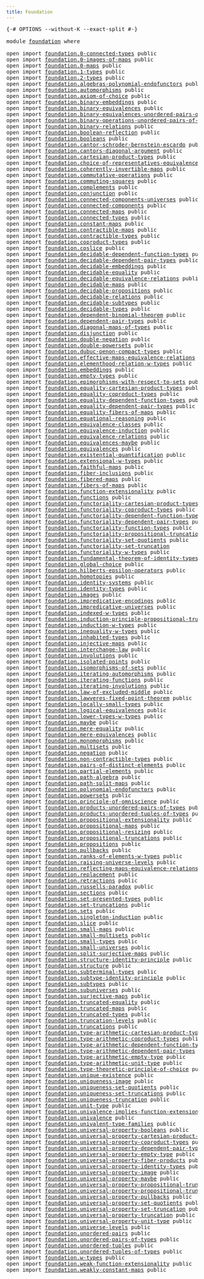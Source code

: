 ```yaml
---
title: Foundation
---
```


<pre class="Agda"><a id="36" class="Symbol">{-#</a> <a id="40" class="Keyword">OPTIONS</a> <a id="48" class="Pragma">--without-K</a> <a id="60" class="Pragma">--exact-split</a> <a id="74" class="Symbol">#-}</a>

<a id="79" class="Keyword">module</a> <a id="86" href="foundation.html" class="Module">foundation</a> <a id="97" class="Keyword">where</a>

<a id="104" class="Keyword">open</a> <a id="109" class="Keyword">import</a> <a id="116" href="foundation.0-connected-types.html" class="Module">foundation.0-connected-types</a> <a id="145" class="Keyword">public</a>
<a id="152" class="Keyword">open</a> <a id="157" class="Keyword">import</a> <a id="164" href="foundation.0-images-of-maps.html" class="Module">foundation.0-images-of-maps</a> <a id="192" class="Keyword">public</a>
<a id="199" class="Keyword">open</a> <a id="204" class="Keyword">import</a> <a id="211" href="foundation.0-maps.html" class="Module">foundation.0-maps</a> <a id="229" class="Keyword">public</a>
<a id="236" class="Keyword">open</a> <a id="241" class="Keyword">import</a> <a id="248" href="foundation.1-types.html" class="Module">foundation.1-types</a> <a id="267" class="Keyword">public</a>
<a id="274" class="Keyword">open</a> <a id="279" class="Keyword">import</a> <a id="286" href="foundation.2-types.html" class="Module">foundation.2-types</a> <a id="305" class="Keyword">public</a>
<a id="312" class="Keyword">open</a> <a id="317" class="Keyword">import</a> <a id="324" href="foundation.algebras-polynomial-endofunctors.html" class="Module">foundation.algebras-polynomial-endofunctors</a> <a id="368" class="Keyword">public</a>
<a id="375" class="Keyword">open</a> <a id="380" class="Keyword">import</a> <a id="387" href="foundation.automorphisms.html" class="Module">foundation.automorphisms</a> <a id="412" class="Keyword">public</a>
<a id="419" class="Keyword">open</a> <a id="424" class="Keyword">import</a> <a id="431" href="foundation.axiom-of-choice.html" class="Module">foundation.axiom-of-choice</a> <a id="458" class="Keyword">public</a>
<a id="465" class="Keyword">open</a> <a id="470" class="Keyword">import</a> <a id="477" href="foundation.binary-embeddings.html" class="Module">foundation.binary-embeddings</a> <a id="506" class="Keyword">public</a>
<a id="513" class="Keyword">open</a> <a id="518" class="Keyword">import</a> <a id="525" href="foundation.binary-equivalences.html" class="Module">foundation.binary-equivalences</a> <a id="556" class="Keyword">public</a>
<a id="563" class="Keyword">open</a> <a id="568" class="Keyword">import</a> <a id="575" href="foundation.binary-equivalences-unordered-pairs-of-types.html" class="Module">foundation.binary-equivalences-unordered-pairs-of-types</a> <a id="631" class="Keyword">public</a>
<a id="638" class="Keyword">open</a> <a id="643" class="Keyword">import</a> <a id="650" href="foundation.binary-operations-unordered-pairs-of-types.html" class="Module">foundation.binary-operations-unordered-pairs-of-types</a> <a id="704" class="Keyword">public</a>
<a id="711" class="Keyword">open</a> <a id="716" class="Keyword">import</a> <a id="723" href="foundation.binary-relations.html" class="Module">foundation.binary-relations</a> <a id="751" class="Keyword">public</a>
<a id="758" class="Keyword">open</a> <a id="763" class="Keyword">import</a> <a id="770" href="foundation.boolean-reflection.html" class="Module">foundation.boolean-reflection</a> <a id="800" class="Keyword">public</a>
<a id="807" class="Keyword">open</a> <a id="812" class="Keyword">import</a> <a id="819" href="foundation.booleans.html" class="Module">foundation.booleans</a> <a id="839" class="Keyword">public</a>
<a id="846" class="Keyword">open</a> <a id="851" class="Keyword">import</a> <a id="858" href="foundation.cantor-schroder-bernstein-escardo.html" class="Module">foundation.cantor-schroder-bernstein-escardo</a> <a id="903" class="Keyword">public</a>
<a id="910" class="Keyword">open</a> <a id="915" class="Keyword">import</a> <a id="922" href="foundation.cantors-diagonal-argument.html" class="Module">foundation.cantors-diagonal-argument</a> <a id="959" class="Keyword">public</a>
<a id="966" class="Keyword">open</a> <a id="971" class="Keyword">import</a> <a id="978" href="foundation.cartesian-product-types.html" class="Module">foundation.cartesian-product-types</a> <a id="1013" class="Keyword">public</a>
<a id="1020" class="Keyword">open</a> <a id="1025" class="Keyword">import</a> <a id="1032" href="foundation.choice-of-representatives-equivalence-relation.html" class="Module">foundation.choice-of-representatives-equivalence-relation</a> <a id="1090" class="Keyword">public</a>
<a id="1097" class="Keyword">open</a> <a id="1102" class="Keyword">import</a> <a id="1109" href="foundation.coherently-invertible-maps.html" class="Module">foundation.coherently-invertible-maps</a> <a id="1147" class="Keyword">public</a>
<a id="1154" class="Keyword">open</a> <a id="1159" class="Keyword">import</a> <a id="1166" href="foundation.commutative-operations.html" class="Module">foundation.commutative-operations</a> <a id="1200" class="Keyword">public</a>
<a id="1207" class="Keyword">open</a> <a id="1212" class="Keyword">import</a> <a id="1219" href="foundation.commuting-squares.html" class="Module">foundation.commuting-squares</a> <a id="1248" class="Keyword">public</a>
<a id="1255" class="Keyword">open</a> <a id="1260" class="Keyword">import</a> <a id="1267" href="foundation.complements.html" class="Module">foundation.complements</a> <a id="1290" class="Keyword">public</a>
<a id="1297" class="Keyword">open</a> <a id="1302" class="Keyword">import</a> <a id="1309" href="foundation.conjunction.html" class="Module">foundation.conjunction</a> <a id="1332" class="Keyword">public</a>
<a id="1339" class="Keyword">open</a> <a id="1344" class="Keyword">import</a> <a id="1351" href="foundation.connected-components-universes.html" class="Module">foundation.connected-components-universes</a> <a id="1393" class="Keyword">public</a>
<a id="1400" class="Keyword">open</a> <a id="1405" class="Keyword">import</a> <a id="1412" href="foundation.connected-components.html" class="Module">foundation.connected-components</a> <a id="1444" class="Keyword">public</a>
<a id="1451" class="Keyword">open</a> <a id="1456" class="Keyword">import</a> <a id="1463" href="foundation.connected-maps.html" class="Module">foundation.connected-maps</a> <a id="1489" class="Keyword">public</a>
<a id="1496" class="Keyword">open</a> <a id="1501" class="Keyword">import</a> <a id="1508" href="foundation.connected-types.html" class="Module">foundation.connected-types</a> <a id="1535" class="Keyword">public</a>
<a id="1542" class="Keyword">open</a> <a id="1547" class="Keyword">import</a> <a id="1554" href="foundation.constant-maps.html" class="Module">foundation.constant-maps</a> <a id="1579" class="Keyword">public</a>
<a id="1586" class="Keyword">open</a> <a id="1591" class="Keyword">import</a> <a id="1598" href="foundation.contractible-maps.html" class="Module">foundation.contractible-maps</a> <a id="1627" class="Keyword">public</a>
<a id="1634" class="Keyword">open</a> <a id="1639" class="Keyword">import</a> <a id="1646" href="foundation.contractible-types.html" class="Module">foundation.contractible-types</a> <a id="1676" class="Keyword">public</a>
<a id="1683" class="Keyword">open</a> <a id="1688" class="Keyword">import</a> <a id="1695" href="foundation.coproduct-types.html" class="Module">foundation.coproduct-types</a> <a id="1722" class="Keyword">public</a>
<a id="1729" class="Keyword">open</a> <a id="1734" class="Keyword">import</a> <a id="1741" href="foundation.coslice.html" class="Module">foundation.coslice</a> <a id="1760" class="Keyword">public</a>
<a id="1767" class="Keyword">open</a> <a id="1772" class="Keyword">import</a> <a id="1779" href="foundation.decidable-dependent-function-types.html" class="Module">foundation.decidable-dependent-function-types</a> <a id="1825" class="Keyword">public</a>
<a id="1832" class="Keyword">open</a> <a id="1837" class="Keyword">import</a> <a id="1844" href="foundation.decidable-dependent-pair-types.html" class="Module">foundation.decidable-dependent-pair-types</a> <a id="1886" class="Keyword">public</a>
<a id="1893" class="Keyword">open</a> <a id="1898" class="Keyword">import</a> <a id="1905" href="foundation.decidable-embeddings.html" class="Module">foundation.decidable-embeddings</a> <a id="1937" class="Keyword">public</a>
<a id="1944" class="Keyword">open</a> <a id="1949" class="Keyword">import</a> <a id="1956" href="foundation.decidable-equality.html" class="Module">foundation.decidable-equality</a> <a id="1986" class="Keyword">public</a>
<a id="1993" class="Keyword">open</a> <a id="1998" class="Keyword">import</a> <a id="2005" href="foundation.decidable-equivalence-relations.html" class="Module">foundation.decidable-equivalence-relations</a> <a id="2048" class="Keyword">public</a>
<a id="2055" class="Keyword">open</a> <a id="2060" class="Keyword">import</a> <a id="2067" href="foundation.decidable-maps.html" class="Module">foundation.decidable-maps</a> <a id="2093" class="Keyword">public</a>
<a id="2100" class="Keyword">open</a> <a id="2105" class="Keyword">import</a> <a id="2112" href="foundation.decidable-propositions.html" class="Module">foundation.decidable-propositions</a> <a id="2146" class="Keyword">public</a>
<a id="2153" class="Keyword">open</a> <a id="2158" class="Keyword">import</a> <a id="2165" href="foundation.decidable-relations.html" class="Module">foundation.decidable-relations</a> <a id="2196" class="Keyword">public</a>
<a id="2203" class="Keyword">open</a> <a id="2208" class="Keyword">import</a> <a id="2215" href="foundation.decidable-subtypes.html" class="Module">foundation.decidable-subtypes</a> <a id="2245" class="Keyword">public</a>
<a id="2252" class="Keyword">open</a> <a id="2257" class="Keyword">import</a> <a id="2264" href="foundation.decidable-types.html" class="Module">foundation.decidable-types</a> <a id="2291" class="Keyword">public</a>
<a id="2298" class="Keyword">open</a> <a id="2303" class="Keyword">import</a> <a id="2310" href="foundation.dependent-binomial-theorem.html" class="Module">foundation.dependent-binomial-theorem</a> <a id="2348" class="Keyword">public</a>
<a id="2355" class="Keyword">open</a> <a id="2360" class="Keyword">import</a> <a id="2367" href="foundation.dependent-pair-types.html" class="Module">foundation.dependent-pair-types</a> <a id="2399" class="Keyword">public</a>
<a id="2406" class="Keyword">open</a> <a id="2411" class="Keyword">import</a> <a id="2418" href="foundation.diagonal-maps-of-types.html" class="Module">foundation.diagonal-maps-of-types</a> <a id="2452" class="Keyword">public</a>
<a id="2459" class="Keyword">open</a> <a id="2464" class="Keyword">import</a> <a id="2471" href="foundation.disjunction.html" class="Module">foundation.disjunction</a> <a id="2494" class="Keyword">public</a>
<a id="2501" class="Keyword">open</a> <a id="2506" class="Keyword">import</a> <a id="2513" href="foundation.double-negation.html" class="Module">foundation.double-negation</a> <a id="2540" class="Keyword">public</a>
<a id="2547" class="Keyword">open</a> <a id="2552" class="Keyword">import</a> <a id="2559" href="foundation.double-powersets.html" class="Module">foundation.double-powersets</a> <a id="2587" class="Keyword">public</a>
<a id="2594" class="Keyword">open</a> <a id="2599" class="Keyword">import</a> <a id="2606" href="foundation.dubuc-penon-compact-types.html" class="Module">foundation.dubuc-penon-compact-types</a> <a id="2643" class="Keyword">public</a>
<a id="2650" class="Keyword">open</a> <a id="2655" class="Keyword">import</a> <a id="2662" href="foundation.effective-maps-equivalence-relations.html" class="Module">foundation.effective-maps-equivalence-relations</a> <a id="2710" class="Keyword">public</a>
<a id="2717" class="Keyword">open</a> <a id="2722" class="Keyword">import</a> <a id="2729" href="foundation.elementhood-relation-w-types.html" class="Module">foundation.elementhood-relation-w-types</a> <a id="2769" class="Keyword">public</a>
<a id="2776" class="Keyword">open</a> <a id="2781" class="Keyword">import</a> <a id="2788" href="foundation.embeddings.html" class="Module">foundation.embeddings</a> <a id="2810" class="Keyword">public</a>
<a id="2817" class="Keyword">open</a> <a id="2822" class="Keyword">import</a> <a id="2829" href="foundation.empty-types.html" class="Module">foundation.empty-types</a> <a id="2852" class="Keyword">public</a>
<a id="2859" class="Keyword">open</a> <a id="2864" class="Keyword">import</a> <a id="2871" href="foundation.epimorphisms-with-respect-to-sets.html" class="Module">foundation.epimorphisms-with-respect-to-sets</a> <a id="2916" class="Keyword">public</a>
<a id="2923" class="Keyword">open</a> <a id="2928" class="Keyword">import</a> <a id="2935" href="foundation.equality-cartesian-product-types.html" class="Module">foundation.equality-cartesian-product-types</a> <a id="2979" class="Keyword">public</a>
<a id="2986" class="Keyword">open</a> <a id="2991" class="Keyword">import</a> <a id="2998" href="foundation.equality-coproduct-types.html" class="Module">foundation.equality-coproduct-types</a> <a id="3034" class="Keyword">public</a>
<a id="3041" class="Keyword">open</a> <a id="3046" class="Keyword">import</a> <a id="3053" href="foundation.equality-dependent-function-types.html" class="Module">foundation.equality-dependent-function-types</a> <a id="3098" class="Keyword">public</a>
<a id="3105" class="Keyword">open</a> <a id="3110" class="Keyword">import</a> <a id="3117" href="foundation.equality-dependent-pair-types.html" class="Module">foundation.equality-dependent-pair-types</a> <a id="3158" class="Keyword">public</a>
<a id="3165" class="Keyword">open</a> <a id="3170" class="Keyword">import</a> <a id="3177" href="foundation.equality-fibers-of-maps.html" class="Module">foundation.equality-fibers-of-maps</a> <a id="3212" class="Keyword">public</a>
<a id="3219" class="Keyword">open</a> <a id="3224" class="Keyword">import</a> <a id="3231" href="foundation.equational-reasoning.html" class="Module">foundation.equational-reasoning</a> <a id="3263" class="Keyword">public</a>
<a id="3270" class="Keyword">open</a> <a id="3275" class="Keyword">import</a> <a id="3282" href="foundation.equivalence-classes.html" class="Module">foundation.equivalence-classes</a> <a id="3313" class="Keyword">public</a>
<a id="3320" class="Keyword">open</a> <a id="3325" class="Keyword">import</a> <a id="3332" href="foundation.equivalence-induction.html" class="Module">foundation.equivalence-induction</a> <a id="3365" class="Keyword">public</a>
<a id="3372" class="Keyword">open</a> <a id="3377" class="Keyword">import</a> <a id="3384" href="foundation.equivalence-relations.html" class="Module">foundation.equivalence-relations</a> <a id="3417" class="Keyword">public</a>
<a id="3424" class="Keyword">open</a> <a id="3429" class="Keyword">import</a> <a id="3436" href="foundation.equivalences-maybe.html" class="Module">foundation.equivalences-maybe</a> <a id="3466" class="Keyword">public</a>
<a id="3473" class="Keyword">open</a> <a id="3478" class="Keyword">import</a> <a id="3485" href="foundation.equivalences.html" class="Module">foundation.equivalences</a> <a id="3509" class="Keyword">public</a>
<a id="3516" class="Keyword">open</a> <a id="3521" class="Keyword">import</a> <a id="3528" href="foundation.existential-quantification.html" class="Module">foundation.existential-quantification</a> <a id="3566" class="Keyword">public</a>
<a id="3573" class="Keyword">open</a> <a id="3578" class="Keyword">import</a> <a id="3585" href="foundation.extensional-w-types.html" class="Module">foundation.extensional-w-types</a> <a id="3616" class="Keyword">public</a>
<a id="3623" class="Keyword">open</a> <a id="3628" class="Keyword">import</a> <a id="3635" href="foundation.faithful-maps.html" class="Module">foundation.faithful-maps</a> <a id="3660" class="Keyword">public</a>
<a id="3667" class="Keyword">open</a> <a id="3672" class="Keyword">import</a> <a id="3679" href="foundation.fiber-inclusions.html" class="Module">foundation.fiber-inclusions</a> <a id="3707" class="Keyword">public</a>
<a id="3714" class="Keyword">open</a> <a id="3719" class="Keyword">import</a> <a id="3726" href="foundation.fibered-maps.html" class="Module">foundation.fibered-maps</a> <a id="3750" class="Keyword">public</a>
<a id="3757" class="Keyword">open</a> <a id="3762" class="Keyword">import</a> <a id="3769" href="foundation.fibers-of-maps.html" class="Module">foundation.fibers-of-maps</a> <a id="3795" class="Keyword">public</a>
<a id="3802" class="Keyword">open</a> <a id="3807" class="Keyword">import</a> <a id="3814" href="foundation.function-extensionality.html" class="Module">foundation.function-extensionality</a> <a id="3849" class="Keyword">public</a>
<a id="3856" class="Keyword">open</a> <a id="3861" class="Keyword">import</a> <a id="3868" href="foundation.functions.html" class="Module">foundation.functions</a> <a id="3889" class="Keyword">public</a>
<a id="3896" class="Keyword">open</a> <a id="3901" class="Keyword">import</a> <a id="3908" href="foundation.functoriality-cartesian-product-types.html" class="Module">foundation.functoriality-cartesian-product-types</a> <a id="3957" class="Keyword">public</a>
<a id="3964" class="Keyword">open</a> <a id="3969" class="Keyword">import</a> <a id="3976" href="foundation.functoriality-coproduct-types.html" class="Module">foundation.functoriality-coproduct-types</a> <a id="4017" class="Keyword">public</a>
<a id="4024" class="Keyword">open</a> <a id="4029" class="Keyword">import</a> <a id="4036" href="foundation.functoriality-dependent-function-types.html" class="Module">foundation.functoriality-dependent-function-types</a> <a id="4086" class="Keyword">public</a>
<a id="4093" class="Keyword">open</a> <a id="4098" class="Keyword">import</a> <a id="4105" href="foundation.functoriality-dependent-pair-types.html" class="Module">foundation.functoriality-dependent-pair-types</a> <a id="4151" class="Keyword">public</a>
<a id="4158" class="Keyword">open</a> <a id="4163" class="Keyword">import</a> <a id="4170" href="foundation.functoriality-function-types.html" class="Module">foundation.functoriality-function-types</a> <a id="4210" class="Keyword">public</a>
<a id="4217" class="Keyword">open</a> <a id="4222" class="Keyword">import</a> <a id="4229" href="foundation.functoriality-propositional-truncation.html" class="Module">foundation.functoriality-propositional-truncation</a> <a id="4279" class="Keyword">public</a>
<a id="4286" class="Keyword">open</a> <a id="4291" class="Keyword">import</a> <a id="4298" href="foundation.functoriality-set-quotients.html" class="Module">foundation.functoriality-set-quotients</a> <a id="4337" class="Keyword">public</a>
<a id="4344" class="Keyword">open</a> <a id="4349" class="Keyword">import</a> <a id="4356" href="foundation.functoriality-set-truncation.html" class="Module">foundation.functoriality-set-truncation</a>
<a id="4396" class="Keyword">open</a> <a id="4401" class="Keyword">import</a> <a id="4408" href="foundation.functoriality-w-types.html" class="Module">foundation.functoriality-w-types</a> <a id="4441" class="Keyword">public</a>
<a id="4448" class="Keyword">open</a> <a id="4453" class="Keyword">import</a> <a id="4460" href="foundation.fundamental-theorem-of-identity-types.html" class="Module">foundation.fundamental-theorem-of-identity-types</a> <a id="4509" class="Keyword">public</a>
<a id="4516" class="Keyword">open</a> <a id="4521" class="Keyword">import</a> <a id="4528" href="foundation.global-choice.html" class="Module">foundation.global-choice</a> <a id="4553" class="Keyword">public</a>
<a id="4560" class="Keyword">open</a> <a id="4565" class="Keyword">import</a> <a id="4572" href="foundation.hilberts-epsilon-operators.html" class="Module">foundation.hilberts-epsilon-operators</a> <a id="4610" class="Keyword">public</a>
<a id="4617" class="Keyword">open</a> <a id="4622" class="Keyword">import</a> <a id="4629" href="foundation.homotopies.html" class="Module">foundation.homotopies</a> <a id="4651" class="Keyword">public</a>
<a id="4658" class="Keyword">open</a> <a id="4663" class="Keyword">import</a> <a id="4670" href="foundation.identity-systems.html" class="Module">foundation.identity-systems</a> <a id="4698" class="Keyword">public</a>
<a id="4705" class="Keyword">open</a> <a id="4710" class="Keyword">import</a> <a id="4717" href="foundation.identity-types.html" class="Module">foundation.identity-types</a> <a id="4743" class="Keyword">public</a>
<a id="4750" class="Keyword">open</a> <a id="4755" class="Keyword">import</a> <a id="4762" href="foundation.images.html" class="Module">foundation.images</a> <a id="4780" class="Keyword">public</a>
<a id="4787" class="Keyword">open</a> <a id="4792" class="Keyword">import</a> <a id="4799" href="foundation.impredicative-encodings.html" class="Module">foundation.impredicative-encodings</a> <a id="4834" class="Keyword">public</a>
<a id="4841" class="Keyword">open</a> <a id="4846" class="Keyword">import</a> <a id="4853" href="foundation.impredicative-universes.html" class="Module">foundation.impredicative-universes</a> <a id="4888" class="Keyword">public</a>
<a id="4895" class="Keyword">open</a> <a id="4900" class="Keyword">import</a> <a id="4907" href="foundation.indexed-w-types.html" class="Module">foundation.indexed-w-types</a> <a id="4934" class="Keyword">public</a>
<a id="4941" class="Keyword">open</a> <a id="4946" class="Keyword">import</a> <a id="4953" href="foundation.induction-principle-propositional-truncation.html" class="Module">foundation.induction-principle-propositional-truncation</a> <a id="5009" class="Keyword">public</a>
<a id="5016" class="Keyword">open</a> <a id="5021" class="Keyword">import</a> <a id="5028" href="foundation.induction-w-types.html" class="Module">foundation.induction-w-types</a> <a id="5057" class="Keyword">public</a>
<a id="5064" class="Keyword">open</a> <a id="5069" class="Keyword">import</a> <a id="5076" href="foundation.inequality-w-types.html" class="Module">foundation.inequality-w-types</a> <a id="5106" class="Keyword">public</a>
<a id="5113" class="Keyword">open</a> <a id="5118" class="Keyword">import</a> <a id="5125" href="foundation.inhabited-types.html" class="Module">foundation.inhabited-types</a> <a id="5152" class="Keyword">public</a>
<a id="5159" class="Keyword">open</a> <a id="5164" class="Keyword">import</a> <a id="5171" href="foundation.injective-maps.html" class="Module">foundation.injective-maps</a> <a id="5197" class="Keyword">public</a>
<a id="5204" class="Keyword">open</a> <a id="5209" class="Keyword">import</a> <a id="5216" href="foundation.interchange-law.html" class="Module">foundation.interchange-law</a> <a id="5243" class="Keyword">public</a>
<a id="5250" class="Keyword">open</a> <a id="5255" class="Keyword">import</a> <a id="5262" href="foundation.involutions.html" class="Module">foundation.involutions</a> <a id="5285" class="Keyword">public</a>
<a id="5292" class="Keyword">open</a> <a id="5297" class="Keyword">import</a> <a id="5304" href="foundation.isolated-points.html" class="Module">foundation.isolated-points</a> <a id="5331" class="Keyword">public</a>
<a id="5338" class="Keyword">open</a> <a id="5343" class="Keyword">import</a> <a id="5350" href="foundation.isomorphisms-of-sets.html" class="Module">foundation.isomorphisms-of-sets</a> <a id="5382" class="Keyword">public</a>
<a id="5389" class="Keyword">open</a> <a id="5394" class="Keyword">import</a> <a id="5401" href="foundation.iterating-automorphisms.html" class="Module">foundation.iterating-automorphisms</a> <a id="5436" class="Keyword">public</a>
<a id="5443" class="Keyword">open</a> <a id="5448" class="Keyword">import</a> <a id="5455" href="foundation.iterating-functions.html" class="Module">foundation.iterating-functions</a> <a id="5486" class="Keyword">public</a>
<a id="5493" class="Keyword">open</a> <a id="5498" class="Keyword">import</a> <a id="5505" href="foundation.iterating-involutions.html" class="Module">foundation.iterating-involutions</a> <a id="5538" class="Keyword">public</a>
<a id="5545" class="Keyword">open</a> <a id="5550" class="Keyword">import</a> <a id="5557" href="foundation.law-of-excluded-middle.html" class="Module">foundation.law-of-excluded-middle</a> <a id="5591" class="Keyword">public</a>
<a id="5598" class="Keyword">open</a> <a id="5603" class="Keyword">import</a> <a id="5610" href="foundation.lawveres-fixed-point-theorem.html" class="Module">foundation.lawveres-fixed-point-theorem</a> <a id="5650" class="Keyword">public</a>
<a id="5657" class="Keyword">open</a> <a id="5662" class="Keyword">import</a> <a id="5669" href="foundation.locally-small-types.html" class="Module">foundation.locally-small-types</a> <a id="5700" class="Keyword">public</a>
<a id="5707" class="Keyword">open</a> <a id="5712" class="Keyword">import</a> <a id="5719" href="foundation.logical-equivalences.html" class="Module">foundation.logical-equivalences</a> <a id="5751" class="Keyword">public</a>
<a id="5758" class="Keyword">open</a> <a id="5763" class="Keyword">import</a> <a id="5770" href="foundation.lower-types-w-types.html" class="Module">foundation.lower-types-w-types</a> <a id="5801" class="Keyword">public</a>
<a id="5808" class="Keyword">open</a> <a id="5813" class="Keyword">import</a> <a id="5820" href="foundation.maybe.html" class="Module">foundation.maybe</a> <a id="5837" class="Keyword">public</a>
<a id="5844" class="Keyword">open</a> <a id="5849" class="Keyword">import</a> <a id="5856" href="foundation.mere-equality.html" class="Module">foundation.mere-equality</a> <a id="5881" class="Keyword">public</a>
<a id="5888" class="Keyword">open</a> <a id="5893" class="Keyword">import</a> <a id="5900" href="foundation.mere-equivalences.html" class="Module">foundation.mere-equivalences</a> <a id="5929" class="Keyword">public</a>
<a id="5936" class="Keyword">open</a> <a id="5941" class="Keyword">import</a> <a id="5948" href="foundation.monomorphisms.html" class="Module">foundation.monomorphisms</a> <a id="5973" class="Keyword">public</a>
<a id="5980" class="Keyword">open</a> <a id="5985" class="Keyword">import</a> <a id="5992" href="foundation.multisets.html" class="Module">foundation.multisets</a> <a id="6013" class="Keyword">public</a>
<a id="6020" class="Keyword">open</a> <a id="6025" class="Keyword">import</a> <a id="6032" href="foundation.negation.html" class="Module">foundation.negation</a> <a id="6052" class="Keyword">public</a>
<a id="6059" class="Keyword">open</a> <a id="6064" class="Keyword">import</a> <a id="6071" href="foundation.non-contractible-types.html" class="Module">foundation.non-contractible-types</a> <a id="6105" class="Keyword">public</a>
<a id="6112" class="Keyword">open</a> <a id="6117" class="Keyword">import</a> <a id="6124" href="foundation.pairs-of-distinct-elements.html" class="Module">foundation.pairs-of-distinct-elements</a> <a id="6162" class="Keyword">public</a>
<a id="6169" class="Keyword">open</a> <a id="6174" class="Keyword">import</a> <a id="6181" href="foundation.partial-elements.html" class="Module">foundation.partial-elements</a> <a id="6209" class="Keyword">public</a>
<a id="6216" class="Keyword">open</a> <a id="6221" class="Keyword">import</a> <a id="6228" href="foundation.path-algebra.html" class="Module">foundation.path-algebra</a> <a id="6252" class="Keyword">public</a>
<a id="6259" class="Keyword">open</a> <a id="6264" class="Keyword">import</a> <a id="6271" href="foundation.path-split-maps.html" class="Module">foundation.path-split-maps</a> <a id="6298" class="Keyword">public</a>
<a id="6305" class="Keyword">open</a> <a id="6310" class="Keyword">import</a> <a id="6317" href="foundation.polynomial-endofunctors.html" class="Module">foundation.polynomial-endofunctors</a> <a id="6352" class="Keyword">public</a>
<a id="6359" class="Keyword">open</a> <a id="6364" class="Keyword">import</a> <a id="6371" href="foundation.powersets.html" class="Module">foundation.powersets</a> <a id="6392" class="Keyword">public</a>
<a id="6399" class="Keyword">open</a> <a id="6404" class="Keyword">import</a> <a id="6411" href="foundation.principle-of-omniscience.html" class="Module">foundation.principle-of-omniscience</a> <a id="6447" class="Keyword">public</a>
<a id="6454" class="Keyword">open</a> <a id="6459" class="Keyword">import</a> <a id="6466" href="foundation.products-unordered-pairs-of-types.html" class="Module">foundation.products-unordered-pairs-of-types</a> <a id="6511" class="Keyword">public</a>
<a id="6518" class="Keyword">open</a> <a id="6523" class="Keyword">import</a> <a id="6530" href="foundation.products-unordered-tuples-of-types.html" class="Module">foundation.products-unordered-tuples-of-types</a> <a id="6576" class="Keyword">public</a>
<a id="6583" class="Keyword">open</a> <a id="6588" class="Keyword">import</a> <a id="6595" href="foundation.propositional-extensionality.html" class="Module">foundation.propositional-extensionality</a> <a id="6635" class="Keyword">public</a>
<a id="6642" class="Keyword">open</a> <a id="6647" class="Keyword">import</a> <a id="6654" href="foundation.propositional-maps.html" class="Module">foundation.propositional-maps</a> <a id="6684" class="Keyword">public</a>
<a id="6691" class="Keyword">open</a> <a id="6696" class="Keyword">import</a> <a id="6703" href="foundation.propositional-resizing.html" class="Module">foundation.propositional-resizing</a> <a id="6737" class="Keyword">public</a>
<a id="6744" class="Keyword">open</a> <a id="6749" class="Keyword">import</a> <a id="6756" href="foundation.propositional-truncations.html" class="Module">foundation.propositional-truncations</a> <a id="6793" class="Keyword">public</a>
<a id="6800" class="Keyword">open</a> <a id="6805" class="Keyword">import</a> <a id="6812" href="foundation.propositions.html" class="Module">foundation.propositions</a> <a id="6836" class="Keyword">public</a>
<a id="6843" class="Keyword">open</a> <a id="6848" class="Keyword">import</a> <a id="6855" href="foundation.pullbacks.html" class="Module">foundation.pullbacks</a> <a id="6876" class="Keyword">public</a>
<a id="6883" class="Keyword">open</a> <a id="6888" class="Keyword">import</a> <a id="6895" href="foundation.ranks-of-elements-w-types.html" class="Module">foundation.ranks-of-elements-w-types</a> <a id="6932" class="Keyword">public</a>
<a id="6939" class="Keyword">open</a> <a id="6944" class="Keyword">import</a> <a id="6951" href="foundation.raising-universe-levels.html" class="Module">foundation.raising-universe-levels</a> <a id="6986" class="Keyword">public</a>
<a id="6993" class="Keyword">open</a> <a id="6998" class="Keyword">import</a> <a id="7005" href="foundation.reflecting-maps-equivalence-relations.html" class="Module">foundation.reflecting-maps-equivalence-relations</a> <a id="7054" class="Keyword">public</a>
<a id="7061" class="Keyword">open</a> <a id="7066" class="Keyword">import</a> <a id="7073" href="foundation.replacement.html" class="Module">foundation.replacement</a> <a id="7096" class="Keyword">public</a>
<a id="7103" class="Keyword">open</a> <a id="7108" class="Keyword">import</a> <a id="7115" href="foundation.retractions.html" class="Module">foundation.retractions</a> <a id="7138" class="Keyword">public</a>
<a id="7145" class="Keyword">open</a> <a id="7150" class="Keyword">import</a> <a id="7157" href="foundation.russells-paradox.html" class="Module">foundation.russells-paradox</a> <a id="7185" class="Keyword">public</a>
<a id="7192" class="Keyword">open</a> <a id="7197" class="Keyword">import</a> <a id="7204" href="foundation.sections.html" class="Module">foundation.sections</a> <a id="7224" class="Keyword">public</a>
<a id="7231" class="Keyword">open</a> <a id="7236" class="Keyword">import</a> <a id="7243" href="foundation.set-presented-types.html" class="Module">foundation.set-presented-types</a> <a id="7274" class="Keyword">public</a>
<a id="7281" class="Keyword">open</a> <a id="7286" class="Keyword">import</a> <a id="7293" href="foundation.set-truncations.html" class="Module">foundation.set-truncations</a> <a id="7320" class="Keyword">public</a>
<a id="7327" class="Keyword">open</a> <a id="7332" class="Keyword">import</a> <a id="7339" href="foundation.sets.html" class="Module">foundation.sets</a> <a id="7355" class="Keyword">public</a>
<a id="7362" class="Keyword">open</a> <a id="7367" class="Keyword">import</a> <a id="7374" href="foundation.singleton-induction.html" class="Module">foundation.singleton-induction</a> <a id="7405" class="Keyword">public</a>
<a id="7412" class="Keyword">open</a> <a id="7417" class="Keyword">import</a> <a id="7424" href="foundation.slice.html" class="Module">foundation.slice</a> <a id="7441" class="Keyword">public</a>
<a id="7448" class="Keyword">open</a> <a id="7453" class="Keyword">import</a> <a id="7460" href="foundation.small-maps.html" class="Module">foundation.small-maps</a> <a id="7482" class="Keyword">public</a>
<a id="7489" class="Keyword">open</a> <a id="7494" class="Keyword">import</a> <a id="7501" href="foundation.small-multisets.html" class="Module">foundation.small-multisets</a> <a id="7528" class="Keyword">public</a>
<a id="7535" class="Keyword">open</a> <a id="7540" class="Keyword">import</a> <a id="7547" href="foundation.small-types.html" class="Module">foundation.small-types</a> <a id="7570" class="Keyword">public</a>
<a id="7577" class="Keyword">open</a> <a id="7582" class="Keyword">import</a> <a id="7589" href="foundation.small-universes.html" class="Module">foundation.small-universes</a> <a id="7616" class="Keyword">public</a>
<a id="7623" class="Keyword">open</a> <a id="7628" class="Keyword">import</a> <a id="7635" href="foundation.split-surjective-maps.html" class="Module">foundation.split-surjective-maps</a> <a id="7668" class="Keyword">public</a>
<a id="7675" class="Keyword">open</a> <a id="7680" class="Keyword">import</a> <a id="7687" href="foundation.structure-identity-principle.html" class="Module">foundation.structure-identity-principle</a> <a id="7727" class="Keyword">public</a>
<a id="7734" class="Keyword">open</a> <a id="7739" class="Keyword">import</a> <a id="7746" href="foundation.structure.html" class="Module">foundation.structure</a> <a id="7767" class="Keyword">public</a>
<a id="7774" class="Keyword">open</a> <a id="7779" class="Keyword">import</a> <a id="7786" href="foundation.subterminal-types.html" class="Module">foundation.subterminal-types</a> <a id="7815" class="Keyword">public</a>
<a id="7822" class="Keyword">open</a> <a id="7827" class="Keyword">import</a> <a id="7834" href="foundation.subtype-identity-principle.html" class="Module">foundation.subtype-identity-principle</a> <a id="7872" class="Keyword">public</a>
<a id="7879" class="Keyword">open</a> <a id="7884" class="Keyword">import</a> <a id="7891" href="foundation.subtypes.html" class="Module">foundation.subtypes</a> <a id="7911" class="Keyword">public</a>
<a id="7918" class="Keyword">open</a> <a id="7923" class="Keyword">import</a> <a id="7930" href="foundation.subuniverses.html" class="Module">foundation.subuniverses</a> <a id="7954" class="Keyword">public</a>
<a id="7961" class="Keyword">open</a> <a id="7966" class="Keyword">import</a> <a id="7973" href="foundation.surjective-maps.html" class="Module">foundation.surjective-maps</a> <a id="8000" class="Keyword">public</a>
<a id="8007" class="Keyword">open</a> <a id="8012" class="Keyword">import</a> <a id="8019" href="foundation.truncated-equality.html" class="Module">foundation.truncated-equality</a> <a id="8049" class="Keyword">public</a>
<a id="8056" class="Keyword">open</a> <a id="8061" class="Keyword">import</a> <a id="8068" href="foundation.truncated-maps.html" class="Module">foundation.truncated-maps</a> <a id="8094" class="Keyword">public</a>
<a id="8101" class="Keyword">open</a> <a id="8106" class="Keyword">import</a> <a id="8113" href="foundation.truncated-types.html" class="Module">foundation.truncated-types</a> <a id="8140" class="Keyword">public</a>
<a id="8147" class="Keyword">open</a> <a id="8152" class="Keyword">import</a> <a id="8159" href="foundation.truncation-levels.html" class="Module">foundation.truncation-levels</a> <a id="8188" class="Keyword">public</a>
<a id="8195" class="Keyword">open</a> <a id="8200" class="Keyword">import</a> <a id="8207" href="foundation.truncations.html" class="Module">foundation.truncations</a> <a id="8230" class="Keyword">public</a>
<a id="8237" class="Keyword">open</a> <a id="8242" class="Keyword">import</a> <a id="8249" href="foundation.type-arithmetic-cartesian-product-types.html" class="Module">foundation.type-arithmetic-cartesian-product-types</a> <a id="8300" class="Keyword">public</a>
<a id="8307" class="Keyword">open</a> <a id="8312" class="Keyword">import</a> <a id="8319" href="foundation.type-arithmetic-coproduct-types.html" class="Module">foundation.type-arithmetic-coproduct-types</a> <a id="8362" class="Keyword">public</a>
<a id="8369" class="Keyword">open</a> <a id="8374" class="Keyword">import</a> <a id="8381" href="foundation.type-arithmetic-dependent-function-types.html" class="Module">foundation.type-arithmetic-dependent-function-types</a> <a id="8433" class="Keyword">public</a>
<a id="8440" class="Keyword">open</a> <a id="8445" class="Keyword">import</a> <a id="8452" href="foundation.type-arithmetic-dependent-pair-types.html" class="Module">foundation.type-arithmetic-dependent-pair-types</a> <a id="8500" class="Keyword">public</a>
<a id="8507" class="Keyword">open</a> <a id="8512" class="Keyword">import</a> <a id="8519" href="foundation.type-arithmetic-empty-type.html" class="Module">foundation.type-arithmetic-empty-type</a> <a id="8557" class="Keyword">public</a>
<a id="8564" class="Keyword">open</a> <a id="8569" class="Keyword">import</a> <a id="8576" href="foundation.type-arithmetic-unit-type.html" class="Module">foundation.type-arithmetic-unit-type</a> <a id="8613" class="Keyword">public</a>
<a id="8620" class="Keyword">open</a> <a id="8625" class="Keyword">import</a> <a id="8632" href="foundation.type-theoretic-principle-of-choice.html" class="Module">foundation.type-theoretic-principle-of-choice</a> <a id="8678" class="Keyword">public</a>
<a id="8685" class="Keyword">open</a> <a id="8690" class="Keyword">import</a> <a id="8697" href="foundation.unique-existence.html" class="Module">foundation.unique-existence</a> <a id="8725" class="Keyword">public</a>
<a id="8732" class="Keyword">open</a> <a id="8737" class="Keyword">import</a> <a id="8744" href="foundation.uniqueness-image.html" class="Module">foundation.uniqueness-image</a> <a id="8772" class="Keyword">public</a>
<a id="8779" class="Keyword">open</a> <a id="8784" class="Keyword">import</a> <a id="8791" href="foundation.uniqueness-set-quotients.html" class="Module">foundation.uniqueness-set-quotients</a> <a id="8827" class="Keyword">public</a>
<a id="8834" class="Keyword">open</a> <a id="8839" class="Keyword">import</a> <a id="8846" href="foundation.uniqueness-set-truncations.html" class="Module">foundation.uniqueness-set-truncations</a> <a id="8884" class="Keyword">public</a>
<a id="8891" class="Keyword">open</a> <a id="8896" class="Keyword">import</a> <a id="8903" href="foundation.uniqueness-truncation.html" class="Module">foundation.uniqueness-truncation</a> <a id="8936" class="Keyword">public</a>
<a id="8943" class="Keyword">open</a> <a id="8948" class="Keyword">import</a> <a id="8955" href="foundation.unit-type.html" class="Module">foundation.unit-type</a> <a id="8976" class="Keyword">public</a>
<a id="8983" class="Keyword">open</a> <a id="8988" class="Keyword">import</a> <a id="8995" href="foundation.univalence-implies-function-extensionality.html" class="Module">foundation.univalence-implies-function-extensionality</a> <a id="9049" class="Keyword">public</a>
<a id="9056" class="Keyword">open</a> <a id="9061" class="Keyword">import</a> <a id="9068" href="foundation.univalence.html" class="Module">foundation.univalence</a> <a id="9090" class="Keyword">public</a>
<a id="9097" class="Keyword">open</a> <a id="9102" class="Keyword">import</a> <a id="9109" href="foundation.univalent-type-families.html" class="Module">foundation.univalent-type-families</a> <a id="9144" class="Keyword">public</a>
<a id="9151" class="Keyword">open</a> <a id="9156" class="Keyword">import</a> <a id="9163" href="foundation.universal-property-booleans.html" class="Module">foundation.universal-property-booleans</a> <a id="9202" class="Keyword">public</a>
<a id="9209" class="Keyword">open</a> <a id="9214" class="Keyword">import</a> <a id="9221" href="foundation.universal-property-cartesian-product-types.html" class="Module">foundation.universal-property-cartesian-product-types</a> <a id="9275" class="Keyword">public</a>
<a id="9282" class="Keyword">open</a> <a id="9287" class="Keyword">import</a> <a id="9294" href="foundation.universal-property-coproduct-types.html" class="Module">foundation.universal-property-coproduct-types</a> <a id="9340" class="Keyword">public</a>
<a id="9347" class="Keyword">open</a> <a id="9352" class="Keyword">import</a> <a id="9359" href="foundation.universal-property-dependent-pair-types.html" class="Module">foundation.universal-property-dependent-pair-types</a> <a id="9410" class="Keyword">public</a>
<a id="9417" class="Keyword">open</a> <a id="9422" class="Keyword">import</a> <a id="9429" href="foundation.universal-property-empty-type.html" class="Module">foundation.universal-property-empty-type</a> <a id="9470" class="Keyword">public</a>
<a id="9477" class="Keyword">open</a> <a id="9482" class="Keyword">import</a> <a id="9489" href="foundation.universal-property-fiber-products.html" class="Module">foundation.universal-property-fiber-products</a> <a id="9534" class="Keyword">public</a>
<a id="9541" class="Keyword">open</a> <a id="9546" class="Keyword">import</a> <a id="9553" href="foundation.universal-property-identity-types.html" class="Module">foundation.universal-property-identity-types</a> <a id="9598" class="Keyword">public</a>
<a id="9605" class="Keyword">open</a> <a id="9610" class="Keyword">import</a> <a id="9617" href="foundation.universal-property-image.html" class="Module">foundation.universal-property-image</a> <a id="9653" class="Keyword">public</a>
<a id="9660" class="Keyword">open</a> <a id="9665" class="Keyword">import</a> <a id="9672" href="foundation.universal-property-maybe.html" class="Module">foundation.universal-property-maybe</a> <a id="9708" class="Keyword">public</a>
<a id="9715" class="Keyword">open</a> <a id="9720" class="Keyword">import</a> <a id="9727" href="foundation.universal-property-propositional-truncation-into-sets.html" class="Module">foundation.universal-property-propositional-truncation-into-sets</a> <a id="9792" class="Keyword">public</a>
<a id="9799" class="Keyword">open</a> <a id="9804" class="Keyword">import</a> <a id="9811" href="foundation.universal-property-propositional-truncation.html" class="Module">foundation.universal-property-propositional-truncation</a> <a id="9866" class="Keyword">public</a>
<a id="9873" class="Keyword">open</a> <a id="9878" class="Keyword">import</a> <a id="9885" href="foundation.universal-property-pullbacks.html" class="Module">foundation.universal-property-pullbacks</a> <a id="9925" class="Keyword">public</a>
<a id="9932" class="Keyword">open</a> <a id="9937" class="Keyword">import</a> <a id="9944" href="foundation.universal-property-set-quotients.html" class="Module">foundation.universal-property-set-quotients</a> <a id="9988" class="Keyword">public</a>
<a id="9995" class="Keyword">open</a> <a id="10000" class="Keyword">import</a> <a id="10007" href="foundation.universal-property-set-truncation.html" class="Module">foundation.universal-property-set-truncation</a> <a id="10052" class="Keyword">public</a>
<a id="10059" class="Keyword">open</a> <a id="10064" class="Keyword">import</a> <a id="10071" href="foundation.universal-property-truncation.html" class="Module">foundation.universal-property-truncation</a> <a id="10112" class="Keyword">public</a>
<a id="10119" class="Keyword">open</a> <a id="10124" class="Keyword">import</a> <a id="10131" href="foundation.universal-property-unit-type.html" class="Module">foundation.universal-property-unit-type</a> <a id="10171" class="Keyword">public</a>
<a id="10178" class="Keyword">open</a> <a id="10183" class="Keyword">import</a> <a id="10190" href="foundation.universe-levels.html" class="Module">foundation.universe-levels</a> <a id="10217" class="Keyword">public</a>
<a id="10224" class="Keyword">open</a> <a id="10229" class="Keyword">import</a> <a id="10236" href="foundation.unordered-pairs.html" class="Module">foundation.unordered-pairs</a> <a id="10263" class="Keyword">public</a>
<a id="10270" class="Keyword">open</a> <a id="10275" class="Keyword">import</a> <a id="10282" href="foundation.unordered-pairs-of-types.html" class="Module">foundation.unordered-pairs-of-types</a> <a id="10318" class="Keyword">public</a>
<a id="10325" class="Keyword">open</a> <a id="10330" class="Keyword">import</a> <a id="10337" href="foundation.unordered-tuples.html" class="Module">foundation.unordered-tuples</a> <a id="10365" class="Keyword">public</a>
<a id="10372" class="Keyword">open</a> <a id="10377" class="Keyword">import</a> <a id="10384" href="foundation.unordered-tuples-of-types.html" class="Module">foundation.unordered-tuples-of-types</a> <a id="10421" class="Keyword">public</a>
<a id="10428" class="Keyword">open</a> <a id="10433" class="Keyword">import</a> <a id="10440" href="foundation.w-types.html" class="Module">foundation.w-types</a> <a id="10459" class="Keyword">public</a>
<a id="10466" class="Keyword">open</a> <a id="10471" class="Keyword">import</a> <a id="10478" href="foundation.weak-function-extensionality.html" class="Module">foundation.weak-function-extensionality</a> <a id="10518" class="Keyword">public</a>
<a id="10525" class="Keyword">open</a> <a id="10530" class="Keyword">import</a> <a id="10537" href="foundation.weakly-constant-maps.html" class="Module">foundation.weakly-constant-maps</a> <a id="10569" class="Keyword">public</a>
</pre>